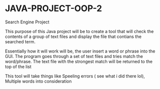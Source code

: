 # JAVA-PROJECT-OOP-2

Search Engine Project

This purpose of this Java project will be to create a tool that will check the contents of a group of text files and display the file that contians the searched term.

Essentially how it will work will be, the user insert a word or phrase into the GUI. The program goes through a set of text files and tries match the word/phrase. The text file with the strongest match will be returned to the top of the list

This tool will take things like Speeling errors ( see what i did there lol), Multiple words into consideration

